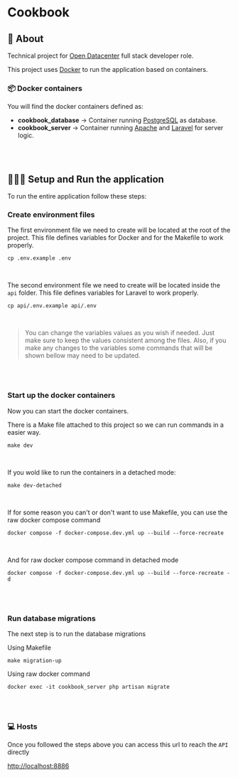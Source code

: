 # Cookbook

## 🤔 About

Technical project for [Open Datacenter](https://opendatacenter.com.br/) full stack developer role.

This project uses [Docker](https://www.docker.com/) to run the application based on containers.

### 📦 Docker containers

You will find the docker containers defined as:

- **cookbook_database** -> Container running [PostgreSQL](https://www.postgresql.org/) as database.
- **cookbook_server**   -> Container running [Apache](https://apache.org/) and [Laravel](https://laravel.com/) for server logic.


<br /><br />

## 🏃🏻‍♂️ Setup and Run the application

To run the entire application follow these steps:

### Create environment files

The first environment file we need to create will be located at the root of the project. This file defines variables for Docker and for the Makefile to work properly.
```
cp .env.example .env
```
<br />

The second environment file we need to create will be located inside the `api` folder. This file defines variables for Laravel to work properly.
```
cp api/.env.example api/.env
```

<br />

> You can change the variables values as you wish if needed. Just make sure to keep the values consistent among the files. Also, if you make any changes to the variables some commands that will be shown bellow may need to be updated.


<br /><br />

### Start up the docker containers

Now you can start the docker containers.

There is a Make file attached to this project so we can run commands in a easier way.
```
make dev
```
<br />

If you wold like to run the containers in a detached mode:
```
make dev-detached
```

<br />

If for some reason you can't or don't want to use Makefile, you can use the raw docker compose command
```
docker compose -f docker-compose.dev.yml up --build --force-recreate
```

<br />

And for raw docker compose command in detached mode
```
docker compose -f docker-compose.dev.yml up --build --force-recreate -d
```

<br /><br />

### Run database migrations
The next step is to run the database migrations

Using Makefile
```
make migration-up
```

Using raw docker command
```
docker exec -it cookbook_server php artisan migrate
```

<br /><br />

### 💻 Hosts
Once you followed the steps above you can access this url to reach the `API` directly

[http://localhost:8886](http://localhost:8886)
